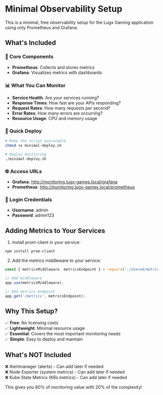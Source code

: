 # Minimal Observability Setup

This is a minimal, free observability setup for the Lugx Gaming application using only Prometheus and Grafana.

## What's Included

### 🎯 Core Components
- **Prometheus**: Collects and stores metrics
- **Grafana**: Visualizes metrics with dashboards

### 📊 What You Can Monitor
- **Service Health**: Are your services running?
- **Response Times**: How fast are your APIs responding?
- **Request Rates**: How many requests per second?
- **Error Rates**: How many errors are occurring?
- **Resource Usage**: CPU and memory usage

### 🚀 Quick Deploy

```bash
# Make the script executable
chmod +x minimal-deploy.sh

# Deploy monitoring
./minimal-deploy.sh
```

### 🌐 Access URLs
- **Grafana**: http://monitoring.lugx-games.local/grafana
- **Prometheus**: http://monitoring.lugx-games.local/prometheus

### 🔑 Login Credentials
- **Username**: admin
- **Password**: admin123

## Adding Metrics to Your Services

1. Install prom-client in your service:
```bash
npm install prom-client
```

2. Add the metrics middleware to your service:
```javascript
const { metricsMiddleware, metricsEndpoint } = require('./shared/metrics-middleware');

// Add middleware
app.use(metricsMiddleware);

// Add metrics endpoint
app.get('/metrics', metricsEndpoint);
```

## Why This Setup?

✅ **Free**: No licensing costs  
✅ **Lightweight**: Minimal resource usage  
✅ **Essential**: Covers the most important monitoring needs  
✅ **Simple**: Easy to deploy and maintain  

## What's NOT Included

❌ Alertmanager (alerts) - Can add later if needed  
❌ Node Exporter (system metrics) - Can add later if needed  
❌ Kube State Metrics (K8s metrics) - Can add later if needed  

This gives you 80% of monitoring value with 20% of the complexity! 